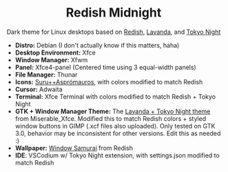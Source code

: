<div align="center">
    <h1>Redish Midnight</h1>
    <p>Dark theme for Linux desktops based on <a href="https://github.com/legendlife/Redish" target="_blank">Redish</a>, <a href="https://github.com/vinceliuice/Lavanda-kde" target="_blank">Lavanda</a>, and <a href="https://github.com/folke/tokyonight.nvim">Tokyo Night</a></p>
</div>

- **Distro:** Debian (I don't actually know if this matters, haha)
- **Desktop Environment:** Xfce
- **Window Manager:** Xfwm
- **Panel:** Xfce4-panel (Centered time using 3 equal-width panels)
- **File Manager:** Thunar
- **Icons:** [Suru++Asprómauros](https://github.com/gusbemacbe/suru-plus-aspromauros), with colors modified to match Redish
- **Cursor:** Adwaita
- **Terminal:** Xfce Terminal with colors modified to match Redish + Tokyo Night
- **GTK + Window Manager Theme:** The [Lavanda + Tokyo Night theme](https://github.com/mehedirm6244/Miserable_Xfce/tree/Serenade) from Miserable_Xfce. Modified this to match Redish colors + styled window buttons in GIMP (.xcf files also uploaded). Only tested on GTK 3.0, behavior may be inconsistent for other versions. Edit this as needed :)
- **Wallpaper:** [Window Samurai](https://github.com/legendlife/Redish/blob/main/wallpaper/window-samurai.jpg) from Redish
- **IDE**: VSCodium w/ Tokyo Night extension, with settings.json modified to match Redish